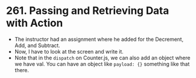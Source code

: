 # 261. Passing and Retrieving Data with Action
- The instructor had an assignment where he added for the Decrement, Add, and Subtract.
- Now, I have to look at the screen and write it. 
- Note that in the `dispatch` on Counter.js, we can also add an object where we have val. You can have an object like `payload: {}` something like that there.
